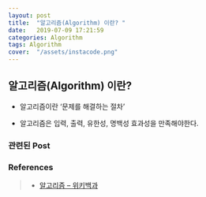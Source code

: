 ```yaml
---
layout: post
title:  "알고리즘(Algorithm) 이란? "
date:   2019-07-09 17:21:59
categories: Algorithm
tags: Algorithm
cover:  "/assets/instacode.png"
---
```


## 알고리즘(Algorithm) 이란?
* 알고리즘이란 ‘문제를 해결하는 절차’

* 알고리즘은 입력, 출력, 유한성, 명백성 효과성을 만족해야한다.


### 관련된 Post




### References

> * <a href="https://ko.wikipedia.org/wiki/%EC%95%8C%EA%B3%A0%EB%A6%AC%EC%A6%98">알고리즘 – 위키백과<a>
